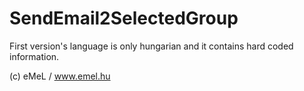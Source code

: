 # SendEmail2SelectedGroup
First version's language is only hungarian and it contains hard coded information.


(c) eMeL / www.emel.hu
